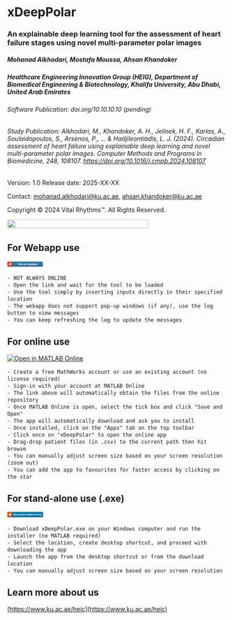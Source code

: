 # xDeepPolar
### An explainable deep learning tool for the assessment of heart failure stages using novel multi-parameter polar images

##### Mohanad Alkhodari, Mostafa Moussa, Ahsan Khandoker
##### Healthcare Engineering Innovation Group (HEIG), Department of Biomedical Engineering & Biotechnology, Khalifa University, Abu Dhabi, United Arab Emirates

###### Software Publication: doi.org/10.10.10.10 (pending)
###### Study Publication: Alkhodari, M., Khandoker, A. H., Jelinek, H. F., Karlas, A., Soulaidopoulos, S., Arsenos, P., ... & Hadjileontiadis, L. J. (2024). Circadian assessment of heart failure using explainable deep learning and novel multi-parameter polar images. Computer Methods and Programs in Biomedicine, 248, 108107. https://doi.org/10.1016/j.cmpb.2024.108107

Version: 1.0 Release date: 2025-XX-XX

Contact: mohanad.alkhodari@ku.ac.ae, ahsan.khandoker@ku.ac.ae

Copyright © 2024 Vital Rhythms™. All Rights Reserved.

<img src="https://github.com/malkhodari/xDeepPolar/assets/62998803/2cc9f4fb-1417-4f3a-bf9e-e781a5eb2995" width="80%" height="80%">

## For Webapp use

[<img src="hyperlink3.png" width="16.35%" height="16.35%">
](https://conr8019jf97.share.zrok.io/webapps/home/session.html?app=xDeepPolar)

```
- NOT ALWAYS ONLINE
- Open the link and wait for the tool to be loaded
- Use the tool simply by inserting inputs directly in their specified location 
- The webapp does not support pop-up windows (if any), use the log button to view messages
- You can keep refreshing the log to update the messages
```

## For online use
[![Open in MATLAB Online](https://www.mathworks.com/images/responsive/global/open-in-matlab-online.svg)](https://matlab.mathworks.com/open/github/v1?repo=malkhodari/xDeepPolar&file=xDeepPolar.mlappinstall)

```
- Create a free MathWorks account or use an existing account (no license required)
- Sign-in with your account at MATLAB Online
- The link above will automatically obtain the files from the online repository
- Once MATLAB Online is open, select the tick box and click "Save and Open"
- The app will automatically download and ask you to install
- Once installed, click on the "Apps" tab on the top toolbar
- Click once on "xDeepPolar" to open the online app
- Drag-drop patient files (in .csv) to the current path then hit browse
- You can manually adjust screen size based on your screen resolution (zoom out)
- You can add the app to favourites for faster access by clicking on the star
```

## For stand-alone use (.exe)
[<img src="hyperlink2.png" width="16.35%" height="16.35%">
](https://kudrive.ku.ac.ae/no-shib/index.php/s/bSYaYaHUegxIh3y/download)

```
- Download xDeepPolar.exe on your Windows computer and run the installer (no MATLAB required)
- Select the location, create desktop shortcut, and proceed with downloading the app 
- Launch the app from the desktop shortcut or from the download location
- You can manually adjust screen size based on your screen resolution
```

## Learn more about us
[https://www.ku.ac.ae/heic](https://www.ku.ac.ae/heic)
